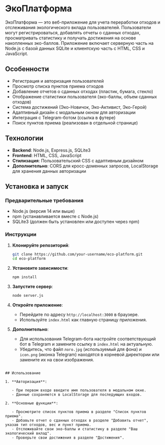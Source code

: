 # ЭкоПлатформа

ЭкоПлатформа — это веб-приложение для учета переработки отходов и отслеживания экологического вклада пользователей. Пользователи могут регистрироваться, добавлять отчеты о сданных отходах, просматривать статистику и получать достижения на основе накопленных эко-баллов. Приложение включает серверную часть на Node.js с базой данных SQLite и клиентскую часть с HTML, CSS и JavaScript.

## Особенности

- Регистрация и авторизация пользователей
- Просмотр списка пунктов приема отходов
- Добавление отчетов о сданных отходах (пластик, бумага, стекло)
- Отображение статистики пользователя (эко-баллы, объем сданных отходов)
- Система достижений (Эко-Новичок, Эко-Активист, Эко-Герой)
- Адаптивный дизайн с модальным окном для авторизации
- Интеграция с Telegram-ботом (ссылка в футере)
- Поиск пунктов приема (реализован в отдельной странице)

## Технологии

- **Backend**: Node.js, Express.js, SQLite3
- **Frontend**: HTML, CSS, JavaScript
- **Стилизация**: Пользовательский CSS с адаптивным дизайном
- **Дополнительно**: CORS для кросс-доменных запросов, LocalStorage для хранения данных авторизации

## Установка и запуск

### Предварительные требования

- Node.js (версия 14 или выше)
- npm (устанавливается вместе с Node.js)
- SQLite3 (должен быть установлен или доступен через npm)

### Инструкции

1. **Клонируйте репозиторий**:

   ```bash
   git clone https://github.com/your-username/eco-platform.git
   cd eco-platform
   ```

2. **Установите зависимости**:

   ```bash
   npm install
   ```

3. **Запустите сервер**:

   ```bash
   node server.js
   ```

4. **Откройте приложение**:

   - Перейдите по адресу `http://localhost:3000` в браузере.
   - Используйте `index.html` как главную страницу приложения.

5. **Дополнительно**:

   - Для использования Telegram-бота настройте соответствующий бот в Telegram и замените ссылку в `index.html` на актуальную.
   - Убедитесь, что файл `лого.jpg` (используемый для фона) и `icon.png` (иконка Telegram) находятся в корневой директории или замените их на свои изображения.


```

## Использование

1. **Авторизация**:

   - При первом входе введите имя пользователя в модальном окне.
   - Данные сохраняются в LocalStorage для последующих входов.

2. **Основные функции**:

   - Просмотрите список пунктов приема в разделе "Список пунктов приема".
   - Добавьте отчет о сданных отходах в разделе "Добавить отчет", указав тип отходов, вес и пункт приема.
   - Отслеживайте свои эко-баллы и статистику в разделе "Ваш экологический вклад".
   - Проверьте свои достижения в разделе "Достижения".


